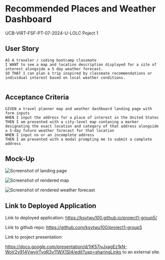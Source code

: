 # Recommended Places and Weather Dashboard
UCB-VIRT-FSF-PT-07-2024-U-LOLC Poject 1

## User Story

```
AS A traveler / coding bootcamp classmate 
I WANT to see a map and location description displayed for a site of interest alongside a 5 day weather forecast. 
SO THAT I can plan a trip inspired by classmate recommendations or individual interest based on local weather conditions.  
 

```

## Acceptance Criteria 

```
GIVEN a travel planner map and weather dashboard landing page with form inputs
WHEN I input the address for a place of interest in the United States
THEN I am presented with a city-level map contaning a marker designating the exact location and category of that address alongside a 5-day future weather forecast for that location
WHEN I input no or an incomplete address 
THEN I am presented with a modal prompting me to submit a complete address

```

## Mock-Up
![Screenshot of landing page](./assets/images/landing-page-form.png)

![Screenshot of rendered map](./assets/images/rendered-map.png)

![Screenshot of rendered weather forecast](./assets/images/rendered-weather-forecast.png)

## Link to Deployed Application


Link to deployed application:
https://ksytwu100.github.io/project1-group5/

Link to github repo:
https://github.com/ksytwu100/project1-group5

Link to project presentation:

https://docs.google.com/presentation/d/1iK57jvJxagEz1kN-WoV2y914VwylrTyqR3v11WX1SI4/edit?usp=sharingLinks to an external site.







